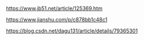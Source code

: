 https://www.jb51.net/article/125369.htm

https://www.jianshu.com/p/c878bb1c48c1

https://blog.csdn.net/dagu131/article/details/79365301
